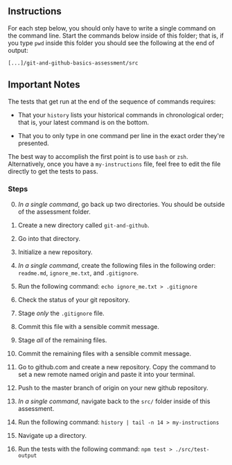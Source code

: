 ## Instructions

For each step below, you should only have to write a single command on the command line. Start the commands below inside of this folder; that is, if you type `pwd` inside this folder you should see the following at the end of output:

```bash
[...]/git-and-github-basics-assessment/src
```

## Important Notes

The tests that get run at the end of the sequence of commands requires:

* That your `history` lists your historical commands in chronological order; that is, your latest command is on the bottom.

* That you to only type in one command per line in the exact order they're presented.

The best way to accomplish the first point is to use `bash` or `zsh`. Alternatively, once you have a `my-instructions` file, feel free to edit the file directly to get the tests to pass.

### Steps

0. _In a single command_, go back up two directories. You should be outside of the assessment folder.

0. Create a new directory called `git-and-github`.

0. Go into that directory.

0. Initialize a new repository.

0. _In a single command_, create the following files in the following order: `readme.md`, `ignore_me.txt`, and `.gitignore`.

0. Run the following command: `echo ignore_me.txt > .gitignore`

0. Check the status of your git repository.

0. Stage _only_ the `.gitignore` file.

0. Commit this file with a sensible commit message.

0. Stage _all_ of the remaining files.

0. Commit the remaining files with a sensible commit message.

0. Go to github.com and create a new repository. Copy the command to set a new remote named origin and paste it into your terminal.

0. Push to the master branch of origin on your new github repository.

0. _In a single command_, navigate back to the `src/` folder inside of this assessment.

0. Run the following command: `history | tail -n 14 > my-instructions`

0. Navigate up a directory.

0. Run the tests with the following command: `npm test > ./src/test-output`
